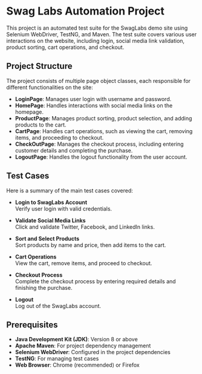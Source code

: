 
# Swag Labs Automation Project

This project is an automated test suite for the SwagLabs demo site using Selenium WebDriver, TestNG, and Maven. The test suite covers various user interactions on the website, including login, social media link validation, product sorting, cart operations, and checkout.

## Project Structure

The project consists of multiple page object classes, each responsible for different functionalities on the site:

- **LoginPage**: Manages user login with username and password.
- **HomePage**: Handles interactions with social media links on the homepage.
- **ProductPage**: Manages product sorting, product selection, and adding products to the cart.
- **CartPage**: Handles cart operations, such as viewing the cart, removing items, and proceeding to checkout.
- **CheckOutPage**: Manages the checkout process, including entering customer details and completing the purchase.
- **LogoutPage**: Handles the logout functionality from the user account.

## Test Cases

Here is a summary of the main test cases covered:

- **Login to SwagLabs Account**  
  Verify user login with valid credentials.

- **Validate Social Media Links**  
  Click and validate Twitter, Facebook, and LinkedIn links.

- **Sort and Select Products**  
  Sort products by name and price, then add items to the cart.

- **Cart Operations**  
  View the cart, remove items, and proceed to checkout.

- **Checkout Process**  
  Complete the checkout process by entering required details and finishing the purchase.

- **Logout**  
  Log out of the SwagLabs account.

## Prerequisites

- **Java Development Kit (JDK)**: Version 8 or above
- **Apache Maven**: For project dependency management
- **Selenium WebDriver**: Configured in the project dependencies
- **TestNG**: For managing test cases
- **Web Browser**: Chrome (recommended) or Firefox
